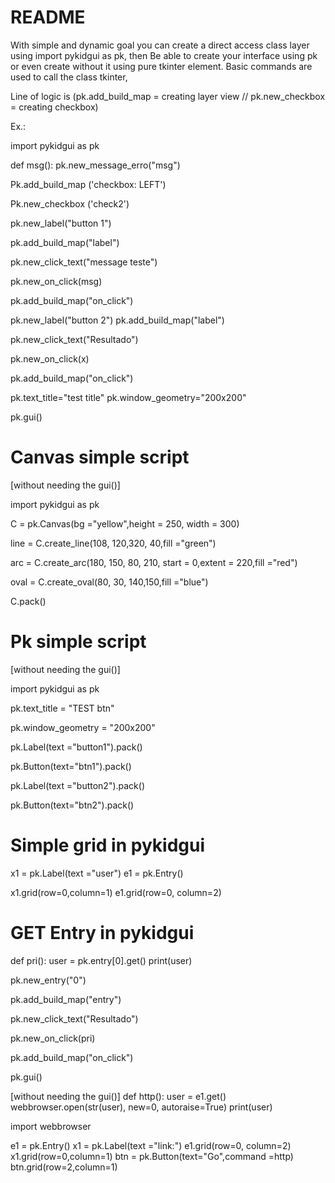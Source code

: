 README
======

With simple and dynamic goal you can create a direct access class layer using import pykidgui as pk, then
Be able to create your interface using pk or even create without it using pure tkinter element.
Basic commands are used to call the class tkinter,

Line of logic is (pk.add_build_map = creating layer view // pk.new_checkbox = creating checkbox)

Ex.:

import pykidgui as pk


def msg():
    pk.new_message_erro("msg")

	 
Pk.add_build_map ('checkbox: LEFT')

Pk.new_checkbox ('check2')

pk.new_label("button 1")

pk.add_build_map("label")

pk.new_click_text("message teste") 

pk.new_on_click(msg)

pk.add_build_map("on_click")


pk.new_label("button 2")
pk.add_build_map("label")


pk.new_click_text("Resultado")
 
pk.new_on_click(x)

pk.add_build_map("on_click")


pk.text_title="test title"
pk.window_geometry="200x200"


pk.gui()


# Canvas simple script

[without needing the gui()]

import pykidgui as pk

C = pk.Canvas(bg ="yellow",height = 250, width = 300) 
  
line = C.create_line(108, 120,320, 40,fill ="green") 
  
arc = C.create_arc(180, 150, 80, 210, start = 0,extent = 220,fill ="red") 
  
oval = C.create_oval(80, 30, 140,150,fill ="blue") 
  
C.pack()


# Pk simple script 

[without needing the gui()]

import pykidgui as pk

pk.text_title = "TEST btn"

pk.window_geometry = "200x200"

pk.Label(text ="button1").pack()

pk.Button(text="btn1").pack()

pk.Label(text ="button2").pack()

pk.Button(text="btn2").pack()


# Simple grid in pykidgui

x1 = pk.Label(text ="user")
e1 = pk.Entry()

x1.grid(row=0,column=1)
e1.grid(row=0, column=2)


# GET Entry in pykidgui 

def pri():
     user = pk.entry[0].get()
     print(user)
     
pk.new_entry("0")

pk.add_build_map("entry")

pk.new_click_text("Resultado") 

pk.new_on_click(pri)

pk.add_build_map("on_click")

pk.gui()

[without needing the gui()]
def http():
     user = e1.get()
     webbrowser.open(str(user), new=0, autoraise=True)
     print(user)

import webbrowser

e1 = pk.Entry()
x1 = pk.Label(text ="link:")
e1.grid(row=0, column=2)
x1.grid(row=0,column=1)
btn = pk.Button(text="Go",command =http)
btn.grid(row=2,column=1)



